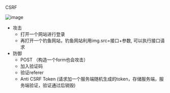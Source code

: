 CSRF

![image](https://user-images.githubusercontent.com/11763399/155304440-bae516f9-4f84-4d6b-a4b2-7c8d58086fac.png)


- 攻击
    - 打开一个网站进行登录
    - 再打开一个钓鱼网站，钓鱼网站利用img.src=接口+参数, 可以执行接口请求
- 防御
    - POST （构造一个form也会攻击）
    - 加入验证码
    - 验证referer
    - Anti CSRF Token (请求加一个服务端随机生成的token，存储服务端，服务端验证，验证通过后销毁)
